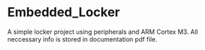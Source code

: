 # Embedded_Locker

A simple locker project using peripherals and ARM Cortex M3. All neccessary info is stored in documentation pdf file.
